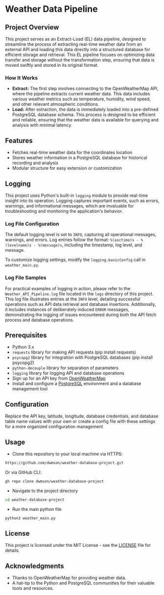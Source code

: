 # Weather Data Pipeline

## Project Overview
This project serves as an Extract-Load (EL) data pipeline, designed to streamline the process of extracting real-time weather data from an external API and loading this data directly into a structured database for efficient storage and retrieval. This EL pipeline focuses on optimizing data transfer and storage without the transformation step, ensuring that data is moved swiftly and stored in its original format.

### How It Works
* **Extract:** The first step involves connecting to the OpenWeatherMap API, where the pipeline extracts current weather data. This data includes various weather metrics such as temperature, humidity, wind speed, and other relevant atmospheric conditions.
* **Load:** After extraction, the data is immediately loaded into a pre-defined PostgreSQL database schema. This process is designed to be efficient and reliable, ensuring that the weather data is available for querying and analysis with minimal latency.

## Features
* Fetches real-time weather data for the coordinates location
* Stores weather information in a PostgreSQL database for historical recording and analysis
* Modular structure for easy extension or customization

## Logging
This project uses Python's built-in `logging` module to provide real-time insight into its operation. Logging captures important events, such as errors, warnings, and informational messages, which are invaluable for troubleshooting and monitoring the application's behavior. 

### Log File Configuration
The default logging level is set to `INFO`, capturing all operational messages, warnings, and errors. Log entries follow the format: `%(asctime)s - %(levelname)s - %(message)s`, including the timestamp, log level, and message.

To customize logging settings, modify the `logging.basicConfig` call in `weather_main.py`.

### Log File Samples
For practical examples of logging in action, please refer to the `Weather_API_Pipeline.log` file located in the `logs` directory of this project. This log file illustrates entries at the `INFO` level, detailing successful operations such as API data retrieval and database insertions. Additionally, it includes instances of deliberately induced `ERROR` messages, demonstrating the logging of issues encountered during both the API fetch process and database operations.

## Prerequisites 
* Python 3.x
* `requests` library for making API requests (pip install requests)
* `psycopg2` library for integration with PostgreSQL databases (pip install psycopg2)
* `python-decouple` library for separation of parameters
* `logging` library for logging API and database operations
* Sign up for an API key from [OpenWeatherMap](https://openweathermap.org)
* Install and configure a [PostgreSQL](https://www.postgresql.org) environment and a database management tool

## Configuration
Replace the API key, latitude, longitude, database credentials, and database table name values with your own or create a config file with these settings for a more organized configuration management

## Usage
* Clone this repository to your local machine via HTTPS:
```bash
https://github.com/dwmson/weather-database-project.git
```
Or via GitHub CLI:
```bash
gh repo clone dwmson/weather-database-project
```
* Navigate to the project directory
```bash
cd weather-database-project
```
* Run the main python file
```bash
python3 weather_main.py
```

## License
This project is licensed under the MIT License - see the [LICENSE](LICENSE) file for details.

## Acknowledgments
- Thanks to OpenWeatherMap for providing weather data.
- A hat-tip to the Python and PostgreSQL communities for their valuable tools and resources.
